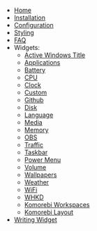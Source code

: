 - [Home](./Home)
- [Installation](./Installation)
- [Configuration](./Configuration)
- [Styling](./Styling)
- [FAQ](./FAQ)
- Widgets:
    - [Active Windows Title](./(Widget)-Active-Windows-Title)
    - [Applications](./(Widget)-Applications)
    - [Battery](./(Widget)-Battery)
    - [CPU](./(Widget)-CPU)
    - [Clock](./(Widget)-Clock)
    - [Custom](./(Widget)-Custom)
    - [Github](./(Widget)-Github)
    - [Disk](./(Widget)-Disk)
    - [Language](./(Widget)-Language)
    - [Media](./(Widget)-Media)
    - [Memory](./(Widget)-Memory)
    - [OBS](./(Widget)-Obs)
    - [Traffic](./(Widget)-Traffic)
    - [Taskbar](./(Widget)-Taskbar)
    - [Power Menu](./(Widget)-Power-Menu)
    - [Volume](./(Widget)-Volume)
    - [Wallpapers](./(Widget)-Wallpapers)
    - [Weather](./(Widget)-Weather)
    - [WiFi](./(Widget)-WiFi)
    - [WHKD](./(Widget)-Whkd)
    - [Komorebi Workspaces](./(Widget)-Komorebi-Workspaces)
    - [Komorebi Layout](./(Widget)-Komorebi-Layout)
- [Writing Widget](./Writing-Widget)